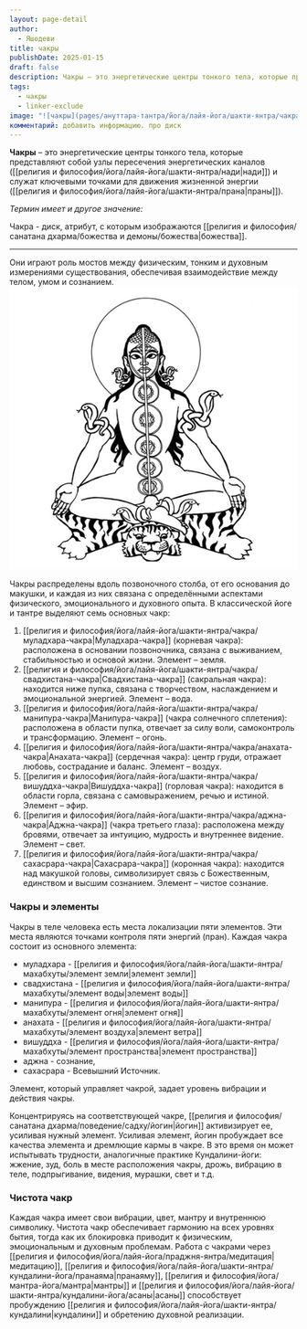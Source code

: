 ```yaml
---
layout: page-detail
author:
  - Яшодеви
title: чакры
publishDate: 2025-01-15
draft: false
description: Чакры – это энергетические центры тонкого тела, которые представляют собой узлы пересечения энергетических каналов (нади) и служат ключевыми точками для движения жизненной энергии (праны). Они играют роль мостов между физическим, тонким и духовным измерениями существования, обеспечивая взаимодействие между телом, умом и сознанием.
tags:
  - чакры
  - linker-exclude
image: "![чакры](pages/ануттара-тантра/йога/лайя-йога/шакти-янтра/чакра/media/чакра.png)"
комментарий: добавить информацию. про диск
---
```

**Чакры** – это энергетические центры тонкого тела, которые представляют собой узлы пересечения энергетических каналов ([[религия и философия/йога/лайя-йога/шакти-янтра/нади|нади]]) и служат ключевыми точками для движения жизненной энергии ([[религия и философия/йога/лайя-йога/шакти-янтра/прана|праны]]). 

*Термин имеет и другое значение:*

Чакра - диск, атрибут, с которым изображаются [[религия и философия/санатана дхарма/божества и демоны/божества|божества]].

---
Они играют роль мостов между физическим, тонким и духовным измерениями существования, обеспечивая взаимодействие между телом, умом и сознанием.
![чакры](религия%20и%20философия/йога/лайя-йога/шакти-янтра/чакра/media/чакра.png)


Чакры распределены вдоль позвоночного столба, от его основания до макушки, и каждая из них связана с определёнными аспектами физического, эмоционального и духовного опыта. В классической йоге и тантре выделяют семь основных чакр:

1. [[религия и философия/йога/лайя-йога/шакти-янтра/чакра/муладхара-чакра|Муладхара-чакра]] (корневая чакра): расположена в основании позвоночника, связана с выживанием, стабильностью и основой жизни. Элемент – земля.
2. [[религия и философия/йога/лайя-йога/шакти-янтра/чакра/свадхистана-чакра|Cвадхистана-чакра]] (сакральная чакра): находится ниже пупка, связана с творчеством, наслаждением и эмоциональной энергией. Элемент – вода.
3. [[религия и философия/йога/лайя-йога/шакти-янтра/чакра/манипура-чакра|Манипура-чакра]] (чакра солнечного сплетения): расположена в области пупка, отвечает за силу воли, самоконтроль и трансформацию. Элемент – огонь.
4. [[религия и философия/йога/лайя-йога/шакти-янтра/чакра/анахата-чакра|Анахата-чакра]] (сердечная чакра): центр груди, отражает любовь, сострадание и баланс. Элемент – воздух.
5. [[религия и философия/йога/лайя-йога/шакти-янтра/чакра/вишуддха-чакра|Вишуддха-чакра]] (горловая чакра): находится в области горла, связана с самовыражением, речью и истиной. Элемент – эфир.
6. [[религия и философия/йога/лайя-йога/шакти-янтра/чакра/аджна-чакра|Аджна-чакра]] (чакра третьего глаза): расположена между бровями, отвечает за интуицию, мудрость и внутреннее видение. Элемент – свет.
7. [[религия и философия/йога/лайя-йога/шакти-янтра/чакра/сахасрара-чакра|Сахасрара-чакра]] (коронная чакра): находится над макушкой головы, символизирует связь с Божественным, единством и высшим сознанием. Элемент – чистое сознание.

### Чакры и элементы 

Чакры в теле человека есть места локализации пяти элементов. Эти места являются точками контроля пяти энергий (пран). Каждая чакра состоит из основного элемента: 

- муладхара - [[религия и философия/йога/лайя-йога/шакти-янтра/махабхуты/элемент земли|элемент земли]]
- свадхистана - [[религия и философия/йога/лайя-йога/шакти-янтра/махабхуты/элемент воды|элемент воды]] 
- манипура - [[религия и философия/йога/лайя-йога/шакти-янтра/махабхуты/элемент огня|элемент огня]]
- анахата - [[религия и философия/йога/лайя-йога/шакти-янтра/махабхуты/элемент воздуха|элемент ветра]] 
- вишуддха - [[религия и философия/йога/лайя-йога/шакти-янтра/махабхуты/элемент пространства|элемент пространства]]
- аджна - сознание, 
- сахасрара - Всевышний Источник. 

Элемент, который управляет чакрой, задает уровень вибрации и действия чакры. 

Концентрируясь на соответствующей чакре, [[религия и философия/санатана дхарма/поведение/садху/йогин|йогин]] активизирует ее, усиливая нужный элемент. Усиливая элемент, йогин пробуждает все качества элемента и дремлющие кармы в чакре. В это время он может испытывать трудности, аналогичные практике Кундалини-йоги: жжение, зуд, боль в месте расположения чакры, дрожь, вибрацию в теле, подпрыгивание, видения, мурашки, свет и т.д. 

### Чистота чакр

Каждая чакра имеет свои вибрации, цвет, мантру и внутреннюю символику. Чистота чакр обеспечивает гармонию на всех уровнях бытия, тогда как их блокировка приводит к физическим, эмоциональным и духовным проблемам. Работа с чакрами через [[религия и философия/йога/лайя-йога/праджня-янтра/медитация|медитацию]], [[религия и философия/йога/лайя-йога/шакти-янтра/кундалини-йога/пранаяма|пранаяму]], [[религия и философия/йога/мантра-йога/мантра|мантры]] и [[религия и философия/йога/лайя-йога/шакти-янтра/кундалини-йога/асаны|асаны]] способствует пробуждению [[религия и философия/йога/лайя-йога/шакти-янтра/кундалини|кундалини]] и обретению духовной реализации.

